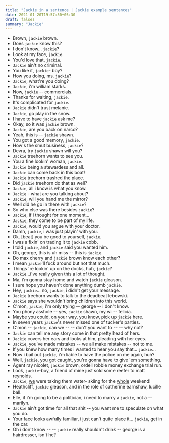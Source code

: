 ```yaml
---
title: "Jackie in a sentence | Jackie example sentences"
date: 2021-01-20T19:57:50+05:30
draft: falses
summary: "Jackie"
---
```

- Brown, `jackie` brown.
- Does `jackie` know this?
- I don't know... `jackie`?
- Look at my face, `jackie`.
- You'd love that, `jackie`.
- `Jackie` ain't no criminal.
- You like it, `jackie`- boy?
- How you doing, ms. `jackie`?
- `Jackie`, what're you doing?
- `Jackie`, i'm william starks.
- Now, `jackie` -- commercials.
- Thanks for waiting, `jackie`.
- It's complicated for `jackie`.
- `Jackie` didn't trust melanie.
- `Jackie`, go play in the snow.
- I have to have `jackie` ask me?
- Okay, so it was `jackie` brown.
- `Jackie`, are you back on narco?
- Yeah, this is -- `jackie` shawn.
- You got a good memory, `jackie`.
- How's the smut business, `jackie`?
- Devra, try `jackie` shawn will you?
- `Jackie` treehorn wants to see you.
- You a fine lookin' woman, `jackie`.
- `Jackie` being a stewardess and all.
- `Jackie` can come back in this boat!
- `Jackie` treehorn trashed the place.
- Did `jackie` treehorn do that as well?
- `Jackie`, all i know is what you know.
- `Jackie` - what are you talking about?
- `Jackie`, will you hand me the mirror?
- Well did he go in there with `jackie`?
- So who else was there besides `jackie`?
- `Jackie`, if i thought for one moment...
- `Jackie`, they come to be part of my life.
- `Jackie`, would you argue with your doctor.
- Damn, `jackie`, i was just playin' with you.
- Ok. [beat] you be good to yourself, `jackie`.
- I was a fixin' on trading it to `jackie` cobb.
- I told `jackie`, and `jackie` said you wanted him.
- Oh, george, this is uh miss -- this is `jackie`.
- Do max cherry and `jackie` brown know each other?
- I mean `jackie`'ll fuck around but not that much.
- Things 're lookin' up on the docks, huh, `jackie`?
- `Jackie`...i've really given this a lot of thought.
- Ma, i'm gonna stay home and watch `jackie` gleason.
- I sure hope you haven't done anything dumb `jackie`.
- Hey, `jackie`... no, `jackie`, i didn't get your message.
- `Jackie` treehorn wants to talk to the deadbeat lebowski.
- `Jackie` says she wouldn't bring children into this world.
- C'mon, `jackie`, i'm only trying -- george -- i don't know.
- You phony asshole -- yes, `jackie` shawn, my wi -- felicia.
- Maybe you could, on your way, you know, pick up `jackie` here.
- In seven years `jackie`'s never missed one of tucker's parties.
- C'mon -- `jackie`, can we -- -- don't you want to -- -- why not?
- `Jackie` can tell me any story come in that pretty head of hers.
- `Jackie` covers her ears and looks at him, pleading with her eyes.
- `Jackie`, you've made mistakes -- we all make mistakes -- not to me.
- If you knew how many times i wanted to hear you say that... `jackie`...
- Now i bail out `jackie`, i'm liable to have the police on me again, huh?
- Well, `jackie`, you got caught, you're gonna have to give 'em something.
- Agent ray nicolet, `jackie` brown, ordell robbie money exchange trial run.
- Look, `jackie`-boy, a friend of mine just sold some reefer to matt reynolds.
- `Jackie`, <u>we</u> were taking them water- skiing for the <u>whole</u> weekend!
- Heathcliff, `jackie` gleason, and in the role of catherine earnshaw, lucille ball.
- Elle, if i'm going to be a politician, i need to marry a `jackie`, not a -- marilyn.
- `Jackie` ain't got time for all that shit -- you want me to speculate on what you do.
- Your face looks awfully familiar, i just can't quite place it... `jackie`, get in the car.
- Oh i don't know -- -- `jackie` really shouldn't drink -- george is a hairdresser, isn't he?
                 
